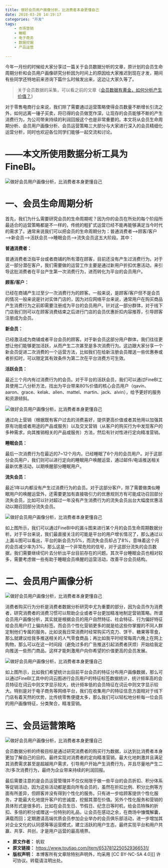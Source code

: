 ```yaml
---
title: 做好会员用户画像分析，比消费者本身更懂自己
date: 2018-03-28 14:19:17
categories: "开发"
tags:
	- 市场营销
	- 睡眠
	- 电子商务
	- 数据挖掘
	- 产品运营

---
```


今年一月份的时候给大家分享过一篇关于会员数据分析的文章，原计划的会员生命周期分析和会员用户画像研究分析因为时间上的原因给大家推迟到现在才发，期间有些同学还特地前来咨询下篇什么时候发出来，这边让大家久等了。

> 关于会员数据的采集，可以看之前的文章《[会员数据有黄金，如何分析产生价值？][Link 1]》
> 

对于零售电商行业来说，我们除了需要通过运营策略使得会员数量不断增长引流之外，如何远离一锤子买卖，将已得的会员做宽作深，让现存的会员能够不断的产生消费行为，为公司带来持续的利润回报这个也是非常重要的。本文将从会员生命周期分析、会员用户画像分析、会员运营策略三大部分与大家进行深入的会员精细化运营分析，同时也欢迎各位同学们能够一起交流和讨论。

# ——本文所使用数据分析工具为FineBI。 #

![做好会员用户画像分析，比消费者本身更懂自己][QNBQ-VBNN-YIB2.jpg]

# 一、会员生命周期分析 #

首先，我们为什么需要研究会员的生命周期呢？因为你的会员在所处的每个阶段所最适合的运营策略都是不一样的，传统的粗犷式运营已经不能再能够满足当今时代的需求了。通常来说我们可以把会员的生命周期分为：普通消费者——>顾客/客户——>新会员——>活跃会员——>睡眠会员——>流失会员这五大阶段。其中：

**普通消费者：**

普通消费者泛指平台或者商铺的所有潜在顾客，目前还没有产生过消费行为。对于这一部分潜在客户，我们需要做的运营工作主要是通过新用户折扣优惠活动，来引导这批消费者在平台产生第一次消费行为，进而转化为平台的会员用户。

**顾客/客户：**

已经在商铺产生过至少一次消费行为的顾客。一般来说，是顾客/客户但不是会员的情况一般来说是针对实体门店的，因为对应网络平台来说，通常用户在购买商品产生消费行为之前即需要注册成为平台的会员用户。针对这一部分群体，对于线下门店我们则可以在顾客消费结束之后进行门店的会员优惠折扣内容推荐，引导顾客注册成为会员。

**新会员：**

已经激活成为商铺或者平台会员的顾客。对于新会员这部分用户群体，我们往往更想让他们能够更加活跃，从而产生二次甚至是多次消费行为。这边跟大家分享一个新会员促进二次消费的一个运营方法，比如我们在给新注册会员赠送一些优惠券或者折扣时，可以限定其有效条件为第二次在平台消费方可生效。

**活跃会员：**

最近三个月内有过消费行为的会员。对于平台的活跃会员，我们可以通过FineBI工具使用二八分析方法，找出为平台带来80%价值的核心会员用户（qavin、aaron、grace、kelak、allen、mattel、martin、jack、alvin），给予更好的服务和资源倾斜。

![做好会员用户画像分析，比消费者本身更懂自己][FVJF-QQY2-Q63A.jpg]

通过向上营销（根据既有客户过去的消费喜好，提供更高价值或者其他用以加强其原有功能或者用途的产品或服务）以及交叉营销（从客户的购买行为中发现客户的多种需求，向其推销相关的产品或服务）方法，然后有针对性进行定向精准营销。

**睡眠会员：**

最后一次消费行为在最近的7~12个月内，已经睡眠了6个月的会员用户。对于这部分会员用户，我们则可以进行定向的睡眠用户唤醒运营，通过邮件/电话推送相关最新优惠活动，以期唤醒部分睡眠用户。

**流失会员：**

最近1年以内都没有产生过消费行为的会员。对于这部分客户，除了需要做类似睡眠用户的唤醒运营外，还需要更加有直接吸引力的优惠规则方有可能成功召回部分流失会员，比如可以针对超过一年没有产生消费行为的流失会员出台大幅度优惠活动以期召回部分流失会员。

![做好会员用户画像分析，比消费者本身更懂自己][152220285110227e9b44a09]

如上图所示，我们可以通过FineBI中的漏斗图来进行某个月的会员生命周期数据分析。对于平台来说，我们最直接关注的可能是平台的用户增长情况了，那么通过以上漏斗图可以看出，平台的新会员为5%，而流失会员却占了8%，意味着这个月的会员减少率为3%，那么这是一个非常危险的信号，对于这部分流失的会员数据，我们需要继续切片去分析出平台目前存在的问题。其次平台睡眠会员也相对较多，需要考虑做一些有助于睡眠会员唤醒的运营活动，改善平台会员结构。

# 二、会员用户画像分析 #

![做好会员用户画像分析，比消费者本身更懂自己][AZFR-FEYA-BFNZ.jpg]

消费者购买行为分析是消费者数据分析研究中尤为重要的部分，因为会员作为消费者，研究消费者的消费习惯可以帮助企业或者平台更加精准地制定营销策略。所谓会员用户画像分析，其实就是根据会员的用户自然特征、社会特征、行为偏好特征给会员用户打上偏向标签。而会员个性化营销更多的就是给这些你掌握的不同人群定制他们专属的服务。比如说我日常消费时经常购买巧克力、饼干、糖果等零食，那么就建议给我多推送相关的人气零食商品；再比如我平时经常每周六晚上在网上购物，那么可以在这一时间段（避免过多的广告推送引起消费者厌烦）开始给我定向推送一些热门商品，这样才能刺激用户向你希望的价值更高的会员发展。

![做好会员用户画像分析，比消费者本身更懂自己][AMVF-FBRF-BZIN.jpg]

如上图所示，比如我们希望统计出目前平台会员的特征分布用户画像数据，那么可以通过FineBI工具中的词云图进行会员用户的特征标签数据统计，统计频率高的会员特征在词云中则文字显示较大，统计频率低的会员特征在词云中则文字显示较大。特别是对于电子商务等网络平台，我们在收集用户的特征信息方面相对于线下门店有着天然的优势，比传统零售便捷太多，那么我们可以轻松地分析每一位会员的用户画像特征，分类聚合，精准营销。

# 三、会员运营策略 #

![做好会员用户画像分析，比消费者本身更懂自己][VYFQ-ABRQ-EYQN.jpg]

会员数据分析的终极目标是通过研究消费者的购买行为数据，以达到比消费者本身更加了解自己的目的。最终实现对消费者的定向精准营销，最大化地刺激并且满足其消费需求甚至是超越用户需求，引导用户开始产生消费行为，并且尽量地产生二次/多次消费行为，最终为企业带来持续的利润回报。

最后需要注意的是会员运营管理并不仅仅局限于做一些平台的会员折扣、积分体系等促销活动，因为这些活动都是面向所有会员的，虽然在折扣比例、积分比例等方面有所差异，但顾客并没有得到个性化的服务。只有进一步给顾客提供个性化服务，才能最大化地提升客户的忠诚度，挖掘其潜在价值。另外个性化服务和营销的具体形式是很多的，比如在会员生日、节假日、纪念日等时机，给会员特殊的折扣、多倍的积分或赠送一份特别的礼品，让会员在感动之余，在商场中慷慨解囊，满载而回；定期邀请高端优质会员参加企业举办的会员俱乐部活动，进一步增加其对企业文化的认同感等等运营模式，建立活跃的用户生态，最终实现平台和用户共赢、共享、共创，才是用户运营的最高境界。


[Link 1]: https://www.toutiao.com/i6507085195412242952/
[QNBQ-VBNN-YIB2.jpg]: static/resources/crawler/QNBQ-VBNN-YIB2.jpg
[FVJF-QQY2-Q63A.jpg]: static/resources/crawler/FVJF-QQY2-Q63A.jpg
[152220285110227e9b44a09]: http://p1.pstatp.com/large/pgc-image/152220285110227e9b44a09
[AZFR-FEYA-BFNZ.jpg]: static/resources/crawler/AZFR-FEYA-BFNZ.jpg
[AMVF-FBRF-BZIN.jpg]: static/resources/crawler/AMVF-FBRF-BZIN.jpg
[VYFQ-ABRQ-EYQN.jpg]: static/resources/crawler/VYFQ-ABRQ-EYQN.jpg
 *  **原文作者：** 帆软
 *  **原文链接：** https://www.toutiao.com/item/6537812250529366531/
 *  **版权声明：** 本博客所有文章除特别声明外，均采用 [CC BY-NC-SA 4.0][] 许可协议。转载请注明出处。
